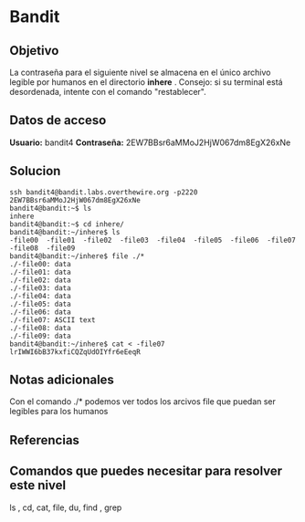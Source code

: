 # Bandit
## Objetivo
La contraseña para el siguiente nivel se almacena en el único archivo legible por humanos en el directorio **inhere** . Consejo: si su terminal está desordenada, intente con el comando "restablecer".

## Datos de acceso
**Usuario:** bandit4
**Contraseña:** 2EW7BBsr6aMMoJ2HjW067dm8EgX26xNe

## Solucion
``` shell
ssh bandit4@bandit.labs.overthewire.org -p2220
2EW7BBsr6aMMoJ2HjW067dm8EgX26xNe
bandit4@bandit:~$ ls
inhere
bandit4@bandit:~$ cd inhere/
bandit4@bandit:~/inhere$ ls
-file00  -file01  -file02  -file03  -file04  -file05  -file06  -file07  -file08  -file09
bandit4@bandit:~/inhere$ file ./*
./-file00: data
./-file01: data
./-file02: data
./-file03: data
./-file04: data
./-file05: data
./-file06: data
./-file07: ASCII text
./-file08: data
./-file09: data
bandit4@bandit:~/inhere$ cat < -file07
lrIWWI6bB37kxfiCQZqUdOIYfr6eEeqR
```
## Notas adicionales
Con el comando ./* podemos ver todos los arcivos file que puedan ser legibles para los humanos

## Referencias

## Comandos que puedes necesitar para resolver este nivel
ls , cd, cat, file, du, find , grep
